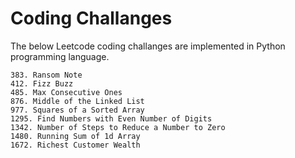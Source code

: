 # Coding Challanges

The below Leetcode coding challanges are implemented in Python programming language.

``` 
383. Ransom Note
412. Fizz Buzz
485. Max Consecutive Ones
876. Middle of the Linked List
977. Squares of a Sorted Array
1295. Find Numbers with Even Number of Digits
1342. Number of Steps to Reduce a Number to Zero
1480. Running Sum of 1d Array
1672. Richest Customer Wealth
```